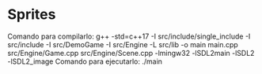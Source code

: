 # Sprites

Comando para compilarlo: g++ -std=c++17 -I src/include/single_include -I src/include -I src/DemoGame -I src/Engine -L src/lib -o main main.cpp src/Engine/Game.cpp src/Engine/Scene.cpp -lmingw32 -lSDL2main -lSDL2 -lSDL2_image
Comando para ejecutarlo: ./main
